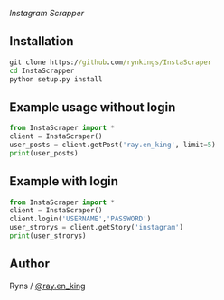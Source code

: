 *Instagram Scrapper*

## Installation
```cmd
git clone https://github.com/rynkings/InstaScraper
cd InstaScrapper
python setup.py install
```

## Example usage without login
```python
from InstaScraper import *
client = InstaScraper()
user_posts = client.getPost('ray.en_king', limit=5)
print(user_posts)
```

## Example with login
```python
from InstaScraper import *
client = InstaScraper()
client.login('USERNAME','PASSWORD')
user_strorys = client.getStory('instagram')
print(user_strorys)
```

## Author
Ryns / [@ray.en_king](https://www.instagram.com/ray.en_king)

